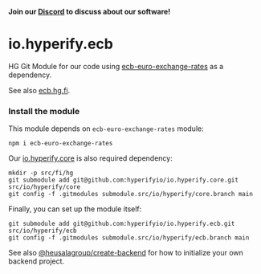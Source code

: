 **Join our [Discord](https://discord.gg/UBTrHxA78f) to discuss about our software!**

# io.hyperify.ecb

HG Git Module for our code using [ecb-euro-exchange-rates](https://www.npmjs.com/package/ecb-euro-exchange-rates?activeTab=readme) as a dependency.

See also [ecb.hg.fi](https://github.com/heusalagroup/ecb.hg.fi).

### Install the module

This module depends on `ecb-euro-exchange-rates` module:

```shell
npm i ecb-euro-exchange-rates
```

Our [io.hyperify.core](https://github.com/hyperifyio/io.hyperify.core) is also required dependency:

```shell
mkdir -p src/fi/hg
git submodule add git@github.com:hyperifyio/io.hyperify.core.git src/io/hyperify/core
git config -f .gitmodules submodule.src/io/hyperify/core.branch main
```

Finally, you can set up the module itself:

```shell
git submodule add git@github.com:hyperifyio/io.hyperify.ecb.git src/io/hyperify/ecb
git config -f .gitmodules submodule.src/io/hyperify/ecb.branch main
```

See also [@heusalagroup/create-backend](https://github.com/heusalagroup/create-backend) for how to initialize your own backend project.
